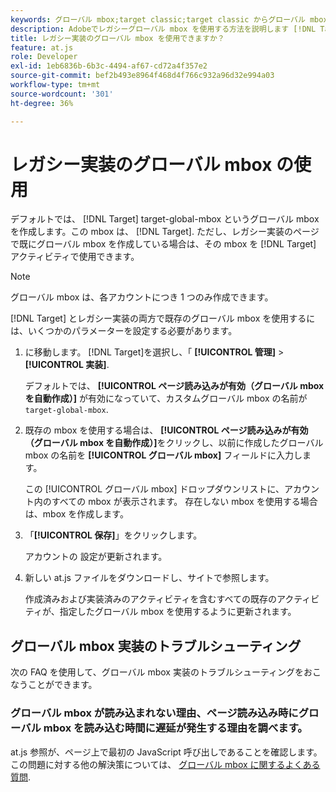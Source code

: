 ```yaml
---
keywords: グローバル mbox;target classic;target classic からグローバル mbox を使用する
description: Adobeでレガシーグローバル mbox を使用する方法を説明します [!DNL Target] アクティビティを作成します（レガシー実装用にページ上で既にグローバル mbox を作成している場合）。
title: レガシー実装のグローバル mbox を使用できますか？
feature: at.js
role: Developer
exl-id: 1eb6836b-6b3c-4494-af67-cd72a4f357e2
source-git-commit: bef2b493e8964f468d4f766c932a96d32e994a03
workflow-type: tm+mt
source-wordcount: '301'
ht-degree: 36%

---
```


# レガシー実装のグローバル mbox の使用

デフォルトでは、 [!DNL Target] target-global-mbox というグローバル mbox を作成します。この mbox は、 [!DNL Target]. ただし、レガシー実装のページで既にグローバル mbox を作成している場合は、その mbox を [!DNL Target] アクティビティで使用できます。

>[!NOTE]
>
>グローバル mbox は、各アカウントにつき 1 つのみ作成できます。

[!DNL Target] とレガシー実装の両方で既存のグローバル mbox を使用するには、いくつかのパラメーターを設定する必要があります。

1. に移動します。 [!DNL Target]を選択し、「 **[!UICONTROL 管理]** > **[!UICONTROL 実装]**.

   デフォルトでは、 **[!UICONTROL ページ読み込みが有効（グローバル mbox を自動作成）]** が有効になっていて、カスタムグローバル mbox の名前が `target-global-mbox`.

1. 既存の mbox を使用する場合は、 **[!UICONTROL ページ読み込みが有効（グローバル mbox を自動作成）]**&#x200B;をクリックし、以前に作成したグローバル mbox の名前を **[!UICONTROL グローバル mbox]** フィールドに入力します。

   この [!UICONTROL グローバル mbox] ドロップダウンリストに、アカウント内のすべての mbox が表示されます。 存在しない mbox を使用する場合は、mbox を作成します。

1. 「**[!UICONTROL 保存]**」をクリックします。

   アカウントの 設定が更新されます。

1. 新しい at.js ファイルをダウンロードし、サイトで参照します。

   作成済みおよび実装済みのアクティビティを含むすべての既存のアクティビティが、指定したグローバル mbox を使用するように更新されます。

## グローバル mbox 実装のトラブルシューティング

次の FAQ を使用して、グローバル mbox 実装のトラブルシューティングをおこなうことができます。

### グローバル mbox が読み込まれない理由、ページ読み込み時にグローバル mbox を読み込む時間に遅延が発生する理由を調べます。

at.js 参照が、ページ上で最初の JavaScript 呼び出しであることを確認します。 この問題に対する他の解決策については、 [グローバル mbox に関するよくある質問](/help/c-implementing-target/c-implementing-target-for-client-side-web/c-target-atjs-faq/global-mbox-frequently-asked-questions.md).
